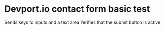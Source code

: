 # Devport.io contact form basic test
Sends keys to inputs and a text area
Verifies that the submit button is active
